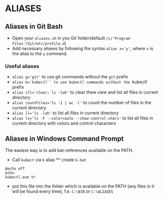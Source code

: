 # ALIASES

## Aliases in Git Bash

* Open your `aliases.sh` in you Git folder(default `/c/'Program Files'/Git/etc/profile.d`)
* Add necessary aliases by following the syntax `alias x='y'`, where `x` is the alias to the `y` command.

### Useful aliases

* `alias g='git'` to use git commands without the `git` prefix
* `alias k='kubectl`` to use kubectl commands without the `kubectl` prefix
* `alias cll='clear; ls -lah'` to clear thew view and list all files in current directory
* `alias countFiles='ls -1 | wc -l'` to count the number of files in the current directory
* `alias ll='ls -lah'` to list all files in current directory
* `alias ls='ls -F --color=auto --show-control-chars'` to list all files in current directory with colors and control
  characters

## Aliases in Windows Command Prompt

The easiest way is to add bat-references available on the PATH.

* Call `kubect` via `k` alias
  ** create `k.bat`

```
@echo off
echo.
kubectl.exe %*
``` 

* put this file into the folder which is available on the PATH (any files in it will be found every time), f.e. `C:\BIN`
  or `C:\ALIASES`